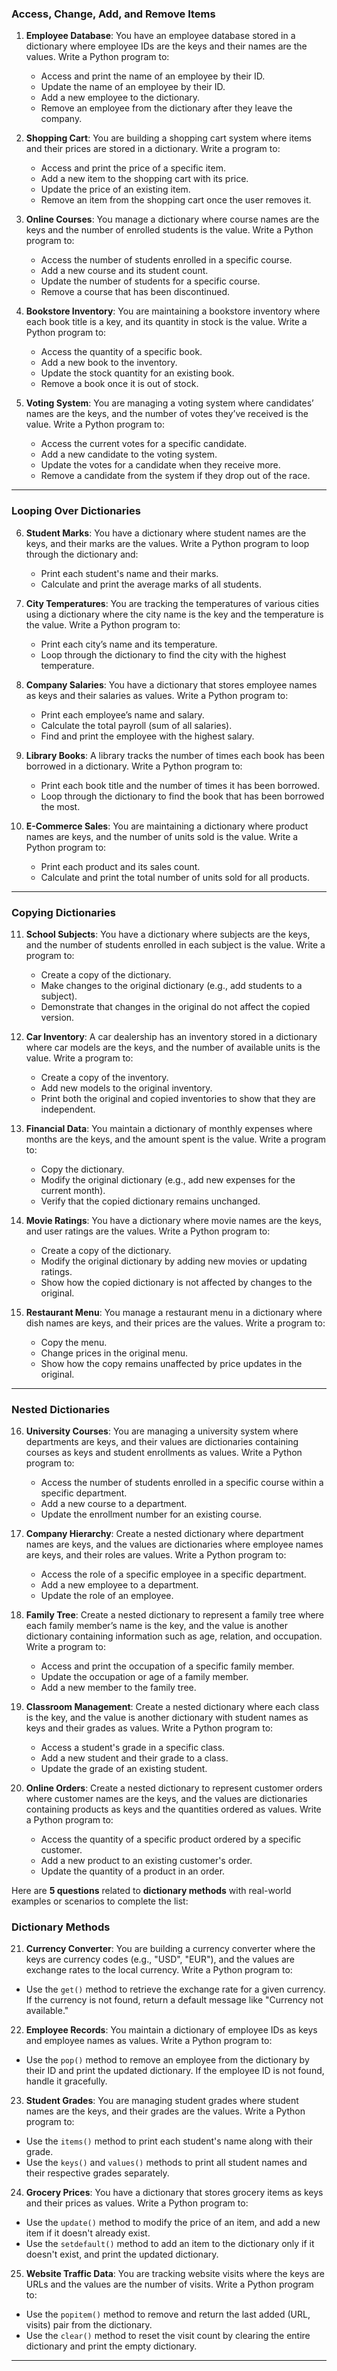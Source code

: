 
### **Access, Change, Add, and Remove Items**

1. **Employee Database**: You have an employee database stored in a dictionary where employee IDs are the keys and their names are the values. Write a Python program to:
   - Access and print the name of an employee by their ID.
   - Update the name of an employee by their ID.
   - Add a new employee to the dictionary.
   - Remove an employee from the dictionary after they leave the company.

2. **Shopping Cart**: You are building a shopping cart system where items and their prices are stored in a dictionary. Write a program to:
   - Access and print the price of a specific item.
   - Add a new item to the shopping cart with its price.
   - Update the price of an existing item.
   - Remove an item from the shopping cart once the user removes it.

3. **Online Courses**: You manage a dictionary where course names are the keys and the number of enrolled students is the value. Write a Python program to:
   - Access the number of students enrolled in a specific course.
   - Add a new course and its student count.
   - Update the number of students for a specific course.
   - Remove a course that has been discontinued.

4. **Bookstore Inventory**: You are maintaining a bookstore inventory where each book title is a key, and its quantity in stock is the value. Write a Python program to:
   - Access the quantity of a specific book.
   - Add a new book to the inventory.
   - Update the stock quantity for an existing book.
   - Remove a book once it is out of stock.

5. **Voting System**: You are managing a voting system where candidates’ names are the keys, and the number of votes they’ve received is the value. Write a Python program to:
   - Access the current votes for a specific candidate.
   - Add a new candidate to the voting system.
   - Update the votes for a candidate when they receive more.
   - Remove a candidate from the system if they drop out of the race.

---

### **Looping Over Dictionaries**

6. **Student Marks**: You have a dictionary where student names are the keys, and their marks are the values. Write a Python program to loop through the dictionary and:
   - Print each student's name and their marks.
   - Calculate and print the average marks of all students.

7. **City Temperatures**: You are tracking the temperatures of various cities using a dictionary where the city name is the key and the temperature is the value. Write a Python program to:
   - Print each city’s name and its temperature.
   - Loop through the dictionary to find the city with the highest temperature.

8. **Company Salaries**: You have a dictionary that stores employee names as keys and their salaries as values. Write a Python program to:
   - Print each employee’s name and salary.
   - Calculate the total payroll (sum of all salaries).
   - Find and print the employee with the highest salary.

9. **Library Books**: A library tracks the number of times each book has been borrowed in a dictionary. Write a Python program to:
   - Print each book title and the number of times it has been borrowed.
   - Loop through the dictionary to find the book that has been borrowed the most.

10. **E-Commerce Sales**: You are maintaining a dictionary where product names are keys, and the number of units sold is the value. Write a Python program to:
    - Print each product and its sales count.
    - Calculate and print the total number of units sold for all products.

---

### **Copying Dictionaries**

11. **School Subjects**: You have a dictionary where subjects are the keys, and the number of students enrolled in each subject is the value. Write a program to:
    - Create a copy of the dictionary.
    - Make changes to the original dictionary (e.g., add students to a subject).
    - Demonstrate that changes in the original do not affect the copied version.

12. **Car Inventory**: A car dealership has an inventory stored in a dictionary where car models are the keys, and the number of available units is the value. Write a program to:
    - Create a copy of the inventory.
    - Add new models to the original inventory.
    - Print both the original and copied inventories to show that they are independent.

13. **Financial Data**: You maintain a dictionary of monthly expenses where months are the keys, and the amount spent is the value. Write a program to:
    - Copy the dictionary.
    - Modify the original dictionary (e.g., add new expenses for the current month).
    - Verify that the copied dictionary remains unchanged.

14. **Movie Ratings**: You have a dictionary where movie names are the keys, and user ratings are the values. Write a Python program to:
    - Create a copy of the dictionary.
    - Modify the original dictionary by adding new movies or updating ratings.
    - Show how the copied dictionary is not affected by changes to the original.

15. **Restaurant Menu**: You manage a restaurant menu in a dictionary where dish names are keys, and their prices are the values. Write a program to:
    - Copy the menu.
    - Change prices in the original menu.
    - Show how the copy remains unaffected by price updates in the original.

---

### **Nested Dictionaries**

16. **University Courses**: You are managing a university system where departments are keys, and their values are dictionaries containing courses as keys and student enrollments as values. Write a Python program to:
    - Access the number of students enrolled in a specific course within a specific department.
    - Add a new course to a department.
    - Update the enrollment number for an existing course.

17. **Company Hierarchy**: Create a nested dictionary where department names are keys, and the values are dictionaries where employee names are keys, and their roles are values. Write a Python program to:
    - Access the role of a specific employee in a specific department.
    - Add a new employee to a department.
    - Update the role of an employee.

18. **Family Tree**: Create a nested dictionary to represent a family tree where each family member’s name is the key, and the value is another dictionary containing information such as age, relation, and occupation. Write a program to:
    - Access and print the occupation of a specific family member.
    - Update the occupation or age of a family member.
    - Add a new member to the family tree.

19. **Classroom Management**: Create a nested dictionary where each class is the key, and the value is another dictionary with student names as keys and their grades as values. Write a Python program to:
    - Access a student's grade in a specific class.
    - Add a new student and their grade to a class.
    - Update the grade of an existing student.

20. **Online Orders**: Create a nested dictionary to represent customer orders where customer names are the keys, and the values are dictionaries containing products as keys and the quantities ordered as values. Write a Python program to:
    - Access the quantity of a specific product ordered by a specific customer.
    - Add a new product to an existing customer's order.
    - Update the quantity of a product in an order.

Here are **5 questions** related to **dictionary methods** with real-world examples or scenarios to complete the list:

### **Dictionary Methods**

21. **Currency Converter**: You are building a currency converter where the keys are currency codes (e.g., "USD", "EUR"), and the values are exchange rates to the local currency. Write a Python program to:
   - Use the `get()` method to retrieve the exchange rate for a given currency. If the currency is not found, return a default message like "Currency not available."
   
22. **Employee Records**: You maintain a dictionary of employee IDs as keys and employee names as values. Write a Python program to:
   - Use the `pop()` method to remove an employee from the dictionary by their ID and print the updated dictionary. If the employee ID is not found, handle it gracefully.
   
23. **Student Grades**: You are managing student grades where student names are the keys, and their grades are the values. Write a Python program to:
   - Use the `items()` method to print each student's name along with their grade.
   - Use the `keys()` and `values()` methods to print all student names and their respective grades separately.

24. **Grocery Prices**: You have a dictionary that stores grocery items as keys and their prices as values. Write a Python program to:
   - Use the `update()` method to modify the price of an item, and add a new item if it doesn't already exist.
   - Use the `setdefault()` method to add an item to the dictionary only if it doesn't exist, and print the updated dictionary.

25. **Website Traffic Data**: You are tracking website visits where the keys are URLs and the values are the number of visits. Write a Python program to:
   - Use the `popitem()` method to remove and return the last added (URL, visits) pair from the dictionary.
   - Use the `clear()` method to reset the visit count by clearing the entire dictionary and print the empty dictionary.

---